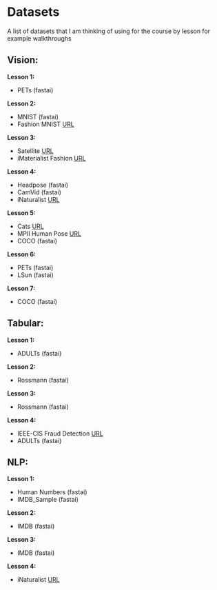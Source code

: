 # Datasets

A list of datasets that I am thinking of using for the course by lesson for example walkthroughs

## Vision:

**Lesson 1:**
 * PETs (fastai)
 
**Lesson 2:**
 * MNIST (fastai)
 * Fashion MNIST [URL](https://www.kaggle.com/zalando-research/fashionmnist)
 
**Lesson 3:**
 * Satellite [URL](https://www.kaggle.com/c/planet-understanding-the-amazon-from-space)
 * iMaterialist Fashion [URL](https://www.kaggle.com/c/imaterialist-fashion-2019-FGVC6)
 
**Lesson 4:**
 * Headpose (fastai)
 * CamVid (fastai)
 * iNaturalist [URL](https://www.kaggle.com/c/inaturalist-2019-fgvc6)
 
**Lesson 5:**
 * Cats [URL](https://www.kaggle.com/crawford/cat-dataset)
 * MPII Human Pose [URL](http://human-pose.mpi-inf.mpg.de/)
 * COCO (fastai)
 
**Lesson 6:**
 * PETs (fastai)
 * LSun (fastai)
 
**Lesson 7:**
 * COCO (fastai)

## Tabular:
**Lesson 1:**
 * ADULTs (fastai)
 
**Lesson 2:**
 * Rossmann (fastai)
 
**Lesson 3:**
 * Rossmann (fastai)
 
**Lesson 4:**
 * IEEE-CIS Fraud Detection [URL](https://www.kaggle.com/c/ieee-fraud-detection)
 * ADULTs (fastai)
 
## NLP:
**Lesson 1:**
 * Human Numbers (fastai)
 * IMDB_Sample (fastai)
 
**Lesson 2:**
 * IMDB (fastai)
 
**Lesson 3:**
 * IMDB (fastai)
 
**Lesson 4:**
 * iNaturalist [URL](https://www.kaggle.com/c/inaturalist-2019-fgvc6)
